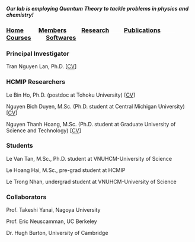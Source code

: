 **_Our lab is employing Quantum Theory to tackle problems in physics and chemistry!_**
  
### [Home](index.md)<img src="test_space.png" width="40" height="1">[Members](members.md)<img src="test_space.png" width="40" height="1">[Research](research.md)<img src="test_space.png" width="40" height="1">[Publications](Publications)<img src="test_space.png" width="40" height="1">[Courses](Courses)<img src="test_space.png" width="40" height="1">[Softwares](softwares.md)

### **Principal Investigator**
Tran Nguyen Lan, Ph.D. [[CV](LanTran_CV_0421.pdf)]

### **HCMIP Researchers**
Le Bin Ho, Ph.D. (postdoc at Tohoku University) [[CV](DrLeBinHo-CV.pdf)]

Nguyen Bich Duyen, M.Sc. (Ph.D. student at Central Michigan University) [[CV](NguyenBichDuyen-EN.pdf)]

Nguyen Thanh Hoang, M.Sc. (Ph.D. student at Graduate University of Science and Technology) [[CV](NguyenThanhHoang-CV.pdf)]

### **Students**
Le Van Tan, M.Sc., Ph.D. student at VNUHCM-University of Science

Le Hoang Hai, M.Sc., pre-grad student at HCMIP

Le Trong Nhan, undergrad student at VNUHCM-University of Science
  
### **Collaborators**
  Prof. Takeshi Yanai, Nagoya University

  Prof. Eric Neuscamman, UC Berkeley

  Dr. Hugh Burton, University of Cambridge  
